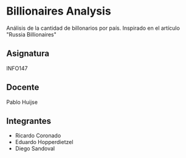 # Billionaires Analysis

Análisis de la cantidad de billonarios por país. Inspirado en el artículo "Russia Billionaires"

## Asignatura

INFO147

## Docente

Pablo Huijse

## Integrantes

* Ricardo Coronado
* Eduardo Hopperdietzel
* Diego Sandoval



